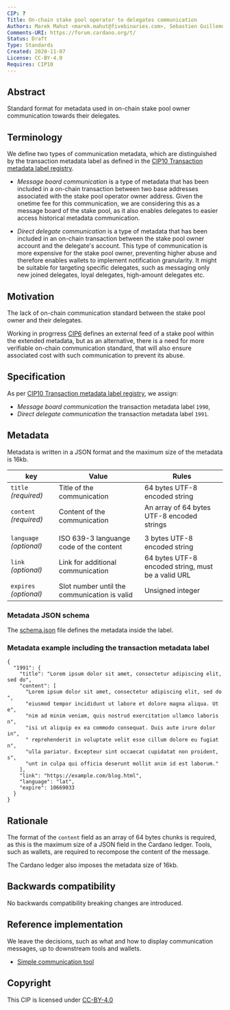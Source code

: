 ```yaml
---
CIP: ?
Title: On-chain stake pool operator to delegates communication
Authors: Marek Mahut <marek.mahut@fivebinaries.com>, Sebastien Guillemot <sebastien@emurgo.io>, Ján Hrnko <jan.hrnko@fivebinaries.com>
Comments-URI: https://forum.cardano.org/t/
Status: Draft
Type: Standards
Created: 2020-11-07
License: CC-BY-4.0
Requires: CIP10
---
```


## Abstract

Standard format for metadata used in on-chain stake pool owner communication towards their delegates.

## Terminology


We define two types of communication metadata, which are distinguished by the transaction metadata label as defined in the [CIP10 Transaction metadata label registry](https://github.com/cardano-foundation/CIPs/blob/master/CIP10/README.md).

 * *Message board communication* is a type of metadata that has been included in a on-chain transaction between two base addresses associated with the stake pool operator owner address. Given the onetime fee for this communication, we are considering this as a message board of the stake pool, as it also enables delegates to easier access historical metadata communication.
 
 * *Direct delegate communication* is a type of metadata that has been included in an on-chain transaction between the stake pool owner account and the delegate's account. This type of communication is more expensive for the stake pool owner, preventing higher abuse and therefore enables wallets to implement notification granularity. It might be suitable for targeting specific delegates, such as messaging only new joined delegates, loyal delegates, high-amount delegates etc.



## Motivation

The lack of on-chain communication standard between the stake pool owner and their delegates. 

<!-- Link to CIP6 link once/if merged -->

Working in progrress [CIP6](https://github.com/cardano-foundation/CIPs/pull/15) defines an external feed of a stake pool within the extended metadata, but as an alternative, there is a need for more verifiable on-chain communication standard, that will also ensure associated cost with such communication to prevent its abuse. 

## Specification

As per [CIP10 Transaction metadata label registry](https://github.com/cardano-foundation/CIPs/blob/master/CIP10/README.md), we assign:

* *Message board communication* the transaction metadata label `1990`,
* *Direct delegate communication* the transaction metadata label `1991`.

## Metadata

Metadata is written in a JSON format and the maximum size of the metadata is 16kb.

| key | Value | Rules |
| --- | ---  | --- |
| `title` *(required)*| Title of the communication | 64 bytes UTF-8 encoded string  |
| `content` *(required)*| Content of the communication | An array of 64 bytes UTF-8 encoded strings |
|||
| `language` *(optional)*| ISO 639-3 languange code of the content | 3 bytes UTF-8 encoded string
| `link` *(optional)*| Link for additional communication | 64 bytes UTF-8 encoded string, must be a valid URL |
| `expires` *(optional)* | Slot number until the communication is valid | Unsigned integer |

### Metadata JSON schema

The [schema.json](./schema.json) file defines the metadata inside the label.

### Metadata example including the transaction metadata label

```
{
  "1991": {
    "title": "Lorem ipsum dolor sit amet, consectetur adipiscing elit, sed do",
    "content": [
      "Lorem ipsum dolor sit amet, consectetur adipiscing elit, sed do ",
      "eiusmod tempor incididunt ut labore et dolore magna aliqua. Ut e",
      "nim ad minim veniam, quis nostrud exercitation ullamco laboris n",
      "isi ut aliquip ex ea commodo consequat. Duis aute irure dolor in",
      " reprehenderit in voluptate velit esse cillum dolore eu fugiat n",
      "ulla pariatur. Excepteur sint occaecat cupidatat non proident, s",
      "unt in culpa qui officia deserunt mollit anim id est laborum."
    ],
    "link": "https://example.com/blog.html",
    "language": "lat",
    "expire": 10669033
  }
}
```

## Rationale

The format of the `content` field as an array of 64 bytes chunks is required, as this is the maximum size of a JSON field in the Cardano ledger. Tools, such as wallets, are required to recompose the content of the message.

The Cardano ledger also imposes the metadata size of 16kb.


## Backwards compatibility

No backwards compatibility breaking changes are introduced.

## Reference implementation

We leave the decisions, such as what and how to display communication messages, up to downstream tools and wallets.

 * [Simple communication tool](https://github.com/fivebinaries/cip-metadata-communication-example)

## Copyright

This CIP is licensed under [CC-BY-4.0](https://creativecommons.org/licenses/by/4.0/legalcode)
